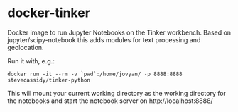 # docker-tinker

Docker image to run Jupyter Notebooks on the Tinker workbench.  Based on jupyter/scipy-notebook this 
adds modules for text processing and geolocation.  

Run it with, e.g.:
```
docker run -it --rm -v `pwd`:/home/jovyan/ -p 8888:8888 stevecassidy/tinker-python
```
This will mount your current working directory as the working directory for the notebooks 
and start the notebook server on http://localhost:8888/ 